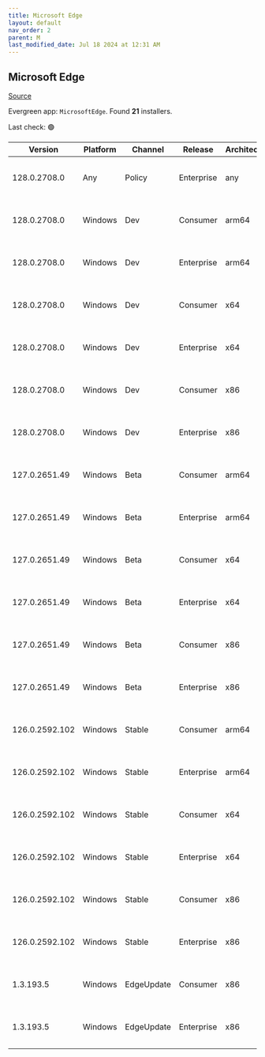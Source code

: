 ```yaml
---
title: Microsoft Edge
layout: default
nav_order: 2
parent: M
last_modified_date: Jul 18 2024 at 12:31 AM
---
```


## Microsoft Edge

[Source](https://www.microsoft.com/edge)

Evergreen app: `MicrosoftEdge`. Found **21** installers.

Last check: 🟢

| Version        | Platform | Channel    | Release    | Architecture | Hash                                                             | URI                                                                                                                                                                                                                                                                                                                    |
| -------------- | -------- | ---------- | ---------- | ------------ | ---------------------------------------------------------------- | ---------------------------------------------------------------------------------------------------------------------------------------------------------------------------------------------------------------------------------------------------------------------------------------------------------------------- |
| 128.0.2708.0   | Any      | Policy     | Enterprise | any          | 2A3326CB52FAFD0D9E4E436633B25E66E7CBBDD80DD41D1EEAFED6B75ECD0B35 | [https://msedge.sf.dl.delivery.mp.microsoft.com/filestreamingservice/files/f265b1b9-fbc4-488f-baf0-4c9971fc256d/MicrosoftEdgePolicyTemplates.cab](https://msedge.sf.dl.delivery.mp.microsoft.com/filestreamingservice/files/f265b1b9-fbc4-488f-baf0-4c9971fc256d/MicrosoftEdgePolicyTemplates.cab)                     |
| 128.0.2708.0   | Windows  | Dev        | Consumer   | arm64        | D6788550B50ED8781E1B68F332225E13EF45F271351A3DD37DFAE74D10E93E98 | [https://msedge.sf.dl.delivery.mp.microsoft.com/filestreamingservice/files/d4dca28b-ea8f-48ff-94a6-f02d99def30f/MicrosoftEdgeDevEnterpriseARM64.msi](https://msedge.sf.dl.delivery.mp.microsoft.com/filestreamingservice/files/d4dca28b-ea8f-48ff-94a6-f02d99def30f/MicrosoftEdgeDevEnterpriseARM64.msi)               |
| 128.0.2708.0   | Windows  | Dev        | Enterprise | arm64        | D6788550B50ED8781E1B68F332225E13EF45F271351A3DD37DFAE74D10E93E98 | [https://msedge.sf.dl.delivery.mp.microsoft.com/filestreamingservice/files/d4dca28b-ea8f-48ff-94a6-f02d99def30f/MicrosoftEdgeDevEnterpriseARM64.msi](https://msedge.sf.dl.delivery.mp.microsoft.com/filestreamingservice/files/d4dca28b-ea8f-48ff-94a6-f02d99def30f/MicrosoftEdgeDevEnterpriseARM64.msi)               |
| 128.0.2708.0   | Windows  | Dev        | Consumer   | x64          | 463A76F9CCE724D3B52AD1BABC41125D6B76E94CE7D9682266039EE9C18BEFF7 | [https://msedge.sf.dl.delivery.mp.microsoft.com/filestreamingservice/files/dec8b082-b62d-4cdb-9c3c-8a6402bc18a4/MicrosoftEdgeDevEnterpriseX64.msi](https://msedge.sf.dl.delivery.mp.microsoft.com/filestreamingservice/files/dec8b082-b62d-4cdb-9c3c-8a6402bc18a4/MicrosoftEdgeDevEnterpriseX64.msi)                   |
| 128.0.2708.0   | Windows  | Dev        | Enterprise | x64          | 463A76F9CCE724D3B52AD1BABC41125D6B76E94CE7D9682266039EE9C18BEFF7 | [https://msedge.sf.dl.delivery.mp.microsoft.com/filestreamingservice/files/dec8b082-b62d-4cdb-9c3c-8a6402bc18a4/MicrosoftEdgeDevEnterpriseX64.msi](https://msedge.sf.dl.delivery.mp.microsoft.com/filestreamingservice/files/dec8b082-b62d-4cdb-9c3c-8a6402bc18a4/MicrosoftEdgeDevEnterpriseX64.msi)                   |
| 128.0.2708.0   | Windows  | Dev        | Consumer   | x86          | 3553B7300F37FD0EE8AD50E655DB00DFCD03C77B07BD505C9EEBA317FD7B9D6E | [https://msedge.sf.dl.delivery.mp.microsoft.com/filestreamingservice/files/e27ffca1-e131-4cec-96b8-ff02ad4047b6/MicrosoftEdgeDevEnterpriseX86.msi](https://msedge.sf.dl.delivery.mp.microsoft.com/filestreamingservice/files/e27ffca1-e131-4cec-96b8-ff02ad4047b6/MicrosoftEdgeDevEnterpriseX86.msi)                   |
| 128.0.2708.0   | Windows  | Dev        | Enterprise | x86          | 3553B7300F37FD0EE8AD50E655DB00DFCD03C77B07BD505C9EEBA317FD7B9D6E | [https://msedge.sf.dl.delivery.mp.microsoft.com/filestreamingservice/files/e27ffca1-e131-4cec-96b8-ff02ad4047b6/MicrosoftEdgeDevEnterpriseX86.msi](https://msedge.sf.dl.delivery.mp.microsoft.com/filestreamingservice/files/e27ffca1-e131-4cec-96b8-ff02ad4047b6/MicrosoftEdgeDevEnterpriseX86.msi)                   |
| 127.0.2651.49  | Windows  | Beta       | Consumer   | arm64        | 55E1FB36B27D4A224480C4D008431B4023FE5FB07F50B408E238378169CB5445 | [https://msedge.sf.dl.delivery.mp.microsoft.com/filestreamingservice/files/c1cd1bd4-782d-4be4-a1d7-d1afbe3fe158/MicrosoftEdgeBetaEnterpriseARM64.msi](https://msedge.sf.dl.delivery.mp.microsoft.com/filestreamingservice/files/c1cd1bd4-782d-4be4-a1d7-d1afbe3fe158/MicrosoftEdgeBetaEnterpriseARM64.msi)             |
| 127.0.2651.49  | Windows  | Beta       | Enterprise | arm64        | 55E1FB36B27D4A224480C4D008431B4023FE5FB07F50B408E238378169CB5445 | [https://msedge.sf.dl.delivery.mp.microsoft.com/filestreamingservice/files/c1cd1bd4-782d-4be4-a1d7-d1afbe3fe158/MicrosoftEdgeBetaEnterpriseARM64.msi](https://msedge.sf.dl.delivery.mp.microsoft.com/filestreamingservice/files/c1cd1bd4-782d-4be4-a1d7-d1afbe3fe158/MicrosoftEdgeBetaEnterpriseARM64.msi)             |
| 127.0.2651.49  | Windows  | Beta       | Consumer   | x64          | 957A440611A98068965616FB3BA110619FBB0BC3CD1529EAC0874AB9CA716211 | [https://msedge.sf.dl.delivery.mp.microsoft.com/filestreamingservice/files/7337a8ad-c600-4e0f-afae-7ab127d35cf0/MicrosoftEdgeBetaEnterpriseX64.msi](https://msedge.sf.dl.delivery.mp.microsoft.com/filestreamingservice/files/7337a8ad-c600-4e0f-afae-7ab127d35cf0/MicrosoftEdgeBetaEnterpriseX64.msi)                 |
| 127.0.2651.49  | Windows  | Beta       | Enterprise | x64          | 957A440611A98068965616FB3BA110619FBB0BC3CD1529EAC0874AB9CA716211 | [https://msedge.sf.dl.delivery.mp.microsoft.com/filestreamingservice/files/7337a8ad-c600-4e0f-afae-7ab127d35cf0/MicrosoftEdgeBetaEnterpriseX64.msi](https://msedge.sf.dl.delivery.mp.microsoft.com/filestreamingservice/files/7337a8ad-c600-4e0f-afae-7ab127d35cf0/MicrosoftEdgeBetaEnterpriseX64.msi)                 |
| 127.0.2651.49  | Windows  | Beta       | Consumer   | x86          | 8567A94428F4A866FA5230F1615AB6FFA0C632333EB81CCD4EBA209E6D882B13 | [https://msedge.sf.dl.delivery.mp.microsoft.com/filestreamingservice/files/1f4c6999-8b43-4deb-8f33-f49f094d1fe4/MicrosoftEdgeBetaEnterpriseX86.msi](https://msedge.sf.dl.delivery.mp.microsoft.com/filestreamingservice/files/1f4c6999-8b43-4deb-8f33-f49f094d1fe4/MicrosoftEdgeBetaEnterpriseX86.msi)                 |
| 127.0.2651.49  | Windows  | Beta       | Enterprise | x86          | 8567A94428F4A866FA5230F1615AB6FFA0C632333EB81CCD4EBA209E6D882B13 | [https://msedge.sf.dl.delivery.mp.microsoft.com/filestreamingservice/files/1f4c6999-8b43-4deb-8f33-f49f094d1fe4/MicrosoftEdgeBetaEnterpriseX86.msi](https://msedge.sf.dl.delivery.mp.microsoft.com/filestreamingservice/files/1f4c6999-8b43-4deb-8f33-f49f094d1fe4/MicrosoftEdgeBetaEnterpriseX86.msi)                 |
| 126.0.2592.102 | Windows  | Stable     | Consumer   | arm64        | 38C37CC5C87D76286894D768C329317FE6F537279F3631D484F88C40E24212C6 | [https://msedge.sf.dl.delivery.mp.microsoft.com/filestreamingservice/files/8ec86fc6-0665-4f41-835e-4c4ebaa07b69/MicrosoftEdgeEnterpriseARM64.msi](https://msedge.sf.dl.delivery.mp.microsoft.com/filestreamingservice/files/8ec86fc6-0665-4f41-835e-4c4ebaa07b69/MicrosoftEdgeEnterpriseARM64.msi)                     |
| 126.0.2592.102 | Windows  | Stable     | Enterprise | arm64        | 38C37CC5C87D76286894D768C329317FE6F537279F3631D484F88C40E24212C6 | [https://msedge.sf.dl.delivery.mp.microsoft.com/filestreamingservice/files/8ec86fc6-0665-4f41-835e-4c4ebaa07b69/MicrosoftEdgeEnterpriseARM64.msi](https://msedge.sf.dl.delivery.mp.microsoft.com/filestreamingservice/files/8ec86fc6-0665-4f41-835e-4c4ebaa07b69/MicrosoftEdgeEnterpriseARM64.msi)                     |
| 126.0.2592.102 | Windows  | Stable     | Consumer   | x64          | 09679E1CC4AE909BAD7F3347697A450DEA33B21BAACDE2ED677F05D381772654 | [https://msedge.sf.dl.delivery.mp.microsoft.com/filestreamingservice/files/970bb6fd-67b2-4c87-bbf7-0dec1198e8fa/MicrosoftEdgeEnterpriseX64.msi](https://msedge.sf.dl.delivery.mp.microsoft.com/filestreamingservice/files/970bb6fd-67b2-4c87-bbf7-0dec1198e8fa/MicrosoftEdgeEnterpriseX64.msi)                         |
| 126.0.2592.102 | Windows  | Stable     | Enterprise | x64          | 09679E1CC4AE909BAD7F3347697A450DEA33B21BAACDE2ED677F05D381772654 | [https://msedge.sf.dl.delivery.mp.microsoft.com/filestreamingservice/files/970bb6fd-67b2-4c87-bbf7-0dec1198e8fa/MicrosoftEdgeEnterpriseX64.msi](https://msedge.sf.dl.delivery.mp.microsoft.com/filestreamingservice/files/970bb6fd-67b2-4c87-bbf7-0dec1198e8fa/MicrosoftEdgeEnterpriseX64.msi)                         |
| 126.0.2592.102 | Windows  | Stable     | Consumer   | x86          | 39C8C4666FD74FD3A7CA488F79B6BFFC294F791BE001E361E3270231EF23621D | [https://msedge.sf.dl.delivery.mp.microsoft.com/filestreamingservice/files/d4da3900-8549-46a7-848a-5f72e4cbace7/MicrosoftEdgeEnterpriseX86.msi](https://msedge.sf.dl.delivery.mp.microsoft.com/filestreamingservice/files/d4da3900-8549-46a7-848a-5f72e4cbace7/MicrosoftEdgeEnterpriseX86.msi)                         |
| 126.0.2592.102 | Windows  | Stable     | Enterprise | x86          | 39C8C4666FD74FD3A7CA488F79B6BFFC294F791BE001E361E3270231EF23621D | [https://msedge.sf.dl.delivery.mp.microsoft.com/filestreamingservice/files/d4da3900-8549-46a7-848a-5f72e4cbace7/MicrosoftEdgeEnterpriseX86.msi](https://msedge.sf.dl.delivery.mp.microsoft.com/filestreamingservice/files/d4da3900-8549-46a7-848a-5f72e4cbace7/MicrosoftEdgeEnterpriseX86.msi)                         |
| 1.3.193.5      | Windows  | EdgeUpdate | Consumer   | x86          | C3F6687B55CA40130067D38AF5488695A1987F622CDB9647FF8FE9A2FD1A61F0 | [https://msedge.sf.dl.delivery.mp.microsoft.com/filestreamingservice/files/5eea6acd-de06-44cb-8c27-89955912a28c/MicrosoftEdgeUpdateSetup_X86_1.3.193.5.exe](https://msedge.sf.dl.delivery.mp.microsoft.com/filestreamingservice/files/5eea6acd-de06-44cb-8c27-89955912a28c/MicrosoftEdgeUpdateSetup_X86_1.3.193.5.exe) |
| 1.3.193.5      | Windows  | EdgeUpdate | Enterprise | x86          | C3F6687B55CA40130067D38AF5488695A1987F622CDB9647FF8FE9A2FD1A61F0 | [https://msedge.sf.dl.delivery.mp.microsoft.com/filestreamingservice/files/5eea6acd-de06-44cb-8c27-89955912a28c/MicrosoftEdgeUpdateSetup_X86_1.3.193.5.exe](https://msedge.sf.dl.delivery.mp.microsoft.com/filestreamingservice/files/5eea6acd-de06-44cb-8c27-89955912a28c/MicrosoftEdgeUpdateSetup_X86_1.3.193.5.exe) |
